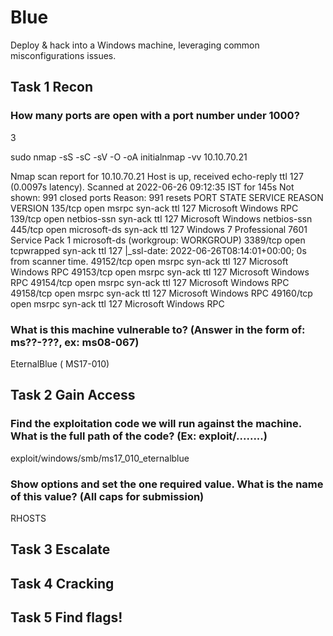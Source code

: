 # Blue
Deploy & hack into a Windows machine, leveraging common misconfigurations issues.

## Task 1  Recon

### How many ports are open with a port number under 1000?

3

sudo nmap -sS -sC -sV -O -oA initialnmap -vv 10.10.70.21

Nmap scan report for 10.10.70.21
Host is up, received echo-reply ttl 127 (0.0097s latency).
Scanned at 2022-06-26 09:12:35 IST for 145s
Not shown: 991 closed ports
Reason: 991 resets
PORT      STATE SERVICE      REASON          VERSION
135/tcp   open  msrpc        syn-ack ttl 127 Microsoft Windows RPC
139/tcp   open  netbios-ssn  syn-ack ttl 127 Microsoft Windows netbios-ssn
445/tcp   open  microsoft-ds syn-ack ttl 127 Windows 7 Professional 7601 Service Pack 1 microsoft-ds (workgroup: WORKGROUP)
3389/tcp  open  tcpwrapped   syn-ack ttl 127
|_ssl-date: 2022-06-26T08:14:01+00:00; 0s from scanner time.
49152/tcp open  msrpc        syn-ack ttl 127 Microsoft Windows RPC
49153/tcp open  msrpc        syn-ack ttl 127 Microsoft Windows RPC
49154/tcp open  msrpc        syn-ack ttl 127 Microsoft Windows RPC
49158/tcp open  msrpc        syn-ack ttl 127 Microsoft Windows RPC
49160/tcp open  msrpc        syn-ack ttl 127 Microsoft Windows RPC


### What is this machine vulnerable to? (Answer in the form of: ms??-???, ex: ms08-067)

EternalBlue ( MS17-010) 

## Task 2  Gain Access

### Find the exploitation code we will run against the machine. What is the full path of the code? (Ex: exploit/........)
exploit/windows/smb/ms17_010_eternalblue

### Show options and set the one required value. What is the name of this value? (All caps for submission)
RHOSTS


## Task 3  Escalate
## Task 4  Cracking
## Task 5  Find flags!
